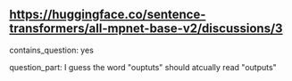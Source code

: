 ## https://huggingface.co/sentence-transformers/all-mpnet-base-v2/discussions/3

contains_question: yes

question_part: I guess the word "ouptuts" should atcually read "outputs"
